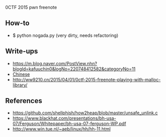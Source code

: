 0CTF 2015 pwn freenote

## How-to

* $ python nogada.py (very dirty, needs refactoring)

## Write-ups

* https://m.blog.naver.com/PostView.nhn?blogId=kafuuchin0&logNo=220748412582&categoryNo=11
* [Chinese](http://winesap.logdown.com/posts/258859-0ctf-2015-freenode-write-up)
* http://ww9210.cn/2015/04/01/0ctf-2015-freenote-playing-with-malloc-library/

## References

* https://github.com/shellphish/how2heap/blob/master/unsafe_unlink.c
* https://www.blackhat.com/presentations/bh-usa-07/Ferguson/Whitepaper/bh-usa-07-ferguson-WP.pdf
* http://www.win.tue.nl/~aeb/linux/hh/hh-11.html
